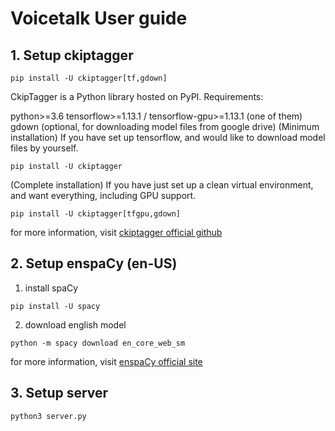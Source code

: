 # Voicetalk User guide


## 1. Setup ckiptagger

```
pip install -U ckiptagger[tf,gdown]
```
CkipTagger is a Python library hosted on PyPI. Requirements:

python>=3.6
tensorflow>=1.13.1 / tensorflow-gpu>=1.13.1 (one of them)
gdown (optional, for downloading model files from google drive)
(Minimum installation) If you have set up tensorflow, and would like to download model files by yourself.

`pip install -U ckiptagger`

(Complete installation) If you have just set up a clean virtual environment, and want everything, including GPU support.

`pip install -U ckiptagger[tfgpu,gdown]`

for more information, visit [ckiptagger official github](https://github.com/ckiplab/ckiptagger)

## 2. Setup enspaCy (en-US)

1. install spaCy
```
pip install -U spacy
```

2. download english model

```
python -m spacy download en_core_web_sm
```

for more information, visit [enspaCy official site](https://spacy.io/usage)


## 3. Setup server


```
python3 server.py
```